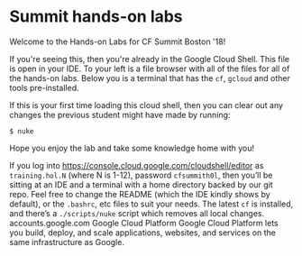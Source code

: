 # Summit hands-on labs

Welcome to the Hands-on Labs for CF Summit Boston '18!

If you're seeing this, then you're already in the Google Cloud Shell.  This file is open in your IDE.  To your left is a file browser with all of the files for all of the hands-on labs.  Below you is a terminal that has the `cf`, `gcloud` and other tools pre-installed.

If this is your first time loading this cloud shell, then you can clear out any changes the previous student might have made by running:

```
$ nuke
```

Hope you enjoy the lab and take some knowledge home with you!


If you log into https://console.cloud.google.com/cloudshell/editor
as `training.hol.N` (where N is 1-12), password `cfsummith0l`, then
you’ll be sitting at an IDE and a terminal with a home directory 
backed by our git repo.  Feel free to change the README (which the IDE 
kindly shows by default), or the `.bashrc`, etc files to suit your needs.
The latest `cf` is installed, and there’s a `./scripts/nuke` script 
which removes all local changes.
accounts.google.com
Google Cloud Platform
Google Cloud Platform lets you build, deploy, and scale applications,
websites, and services on the same infrastructure as Google.
